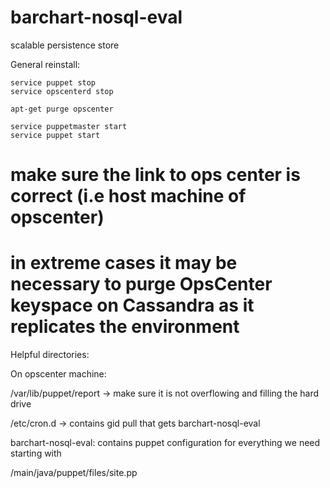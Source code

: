 barchart-nosql-eval
===================

scalable persistence store

General reinstall:

~~~service puppetmaster stop
service puppet stop
service opscenterd stop

apt-get purge opscenter

service puppetmaster start
service puppet start

~~~

# make sure the link to ops center is correct (i.e host machine of opscenter)

# in extreme cases it may be necessary to purge OpsCenter keyspace on Cassandra as it replicates the environment

Helpful directories:

On opscenter machine:

/var/lib/puppet/report -> make sure it is not overflowing and filling the hard drive

/etc/cron.d -> contains gid pull that gets barchart-nosql-eval

barchart-nosql-eval: contains puppet configuration for everything we need starting with

/main/java/puppet/files/site.pp
